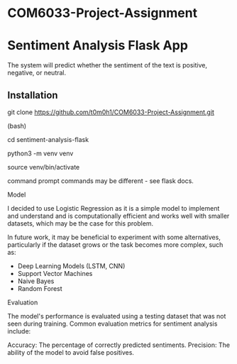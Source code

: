 # COM6033-Project-Assignment

# Sentiment Analysis Flask App

The system will predict whether the sentiment of the text is positive, negative, or neutral.

## Installation

git clone https://github.com/t0m0h1/COM6033-Project-Assignment.git

(bash)
   
cd sentiment-analysis-flask

python3 -m venv venv

source venv/bin/activate

command prompt commands may be different - see flask docs.



Model

I decided to use Logistic Regression as it is a simple model to implement and understand and is computationally efficient and works well with smaller datasets, which may be the case for this problem.

In future work, it may be beneficial to experiment with some alternatives, particularly if the dataset grows or the task becomes more complex, such as:

- Deep Learning Models (LSTM, CNN)
- Support Vector Machines
- Naive Bayes
- Random Forest




Evaluation

The model's performance is evaluated using a testing dataset that was not seen during training. Common evaluation metrics for sentiment analysis include:

Accuracy: The percentage of correctly predicted sentiments.
Precision: The ability of the model to avoid false positives.

